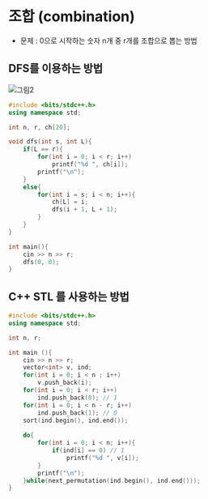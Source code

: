 # 조합 (combination)
* 문제 : 0으로 시작하는 숫자 n개 중 r개를 조합으로 뽑는 방법
## DFS를 이용하는 방법
![그림2](https://user-images.githubusercontent.com/52440668/88025704-9df35600-cb6f-11ea-9d9d-c298e111ff7e.png)
```cpp
#include <bits/stdc++.h>
using namespace std;

int n, r, ch[20];

void dfs(int s, int L){
	if(L == r){
		for(int i = 0; i < r; i++)
			printf("%d ", ch[i]);
		printf("\n");
	}
	else{
		for(int i = s; i < n; i++){
			ch[L] = i;
			dfs(i + 1, L + 1);
		}
	}
}

int main(){
	cin >> n >> r;
	dfs(0, 0);
}
```

## C++ STL 를 사용하는 방법
```cpp
#include <bits/stdc++.h>
using namespace std;

int n, r;

int main (){
	cin >> n >> r;
	vector<int> v, ind;
	for(int i = 0; i < n ; i++)
		v.push_back(i);
	for(int i = 0; i < r; i++)
		ind.push_back(0); // 1
	for(int i = 0; i < n - r; i++)
		ind.push_back(1); // 0
	sort(ind.begin(), ind.end());
	
	do{
		for(int i = 0; i < n; i++){
			if(ind[i] == 0) // 1
				printf("%d ", v[i]);
		}
		printf("\n");
	}while(next_permutation(ind.begin(), ind.end()));
}
```
 
